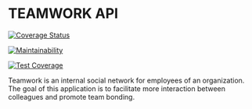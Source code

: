 # TEAMWORK API

[![Coverage Status](https://coveralls.io/repos/github/Temiogundeji/teamwork-api/badge.svg?branch=master)](https://coveralls.io/github/Temiogundeji/teamwork-api?branch=master)

[![Maintainability](https://api.codeclimate.com/v1/badges/e131d88b8d38baa14267/maintainability)](https://codeclimate.com/github/Temiogundeji/teamwork-api/maintainability)

[![Test Coverage](https://api.codeclimate.com/v1/badges/e131d88b8d38baa14267/test_coverage)](https://codeclimate.com/github/Temiogundeji/teamwork-api/test_coverage)

Teamwork is an internal social network for employees of an organization. The goal of this
application is to facilitate more interaction between colleagues and promote team bonding.

